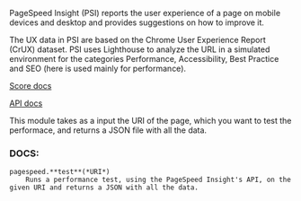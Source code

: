 PageSpeed Insight (PSI) reports the user experience of a page on mobile devices
and desktop and provides suggestions on how to improve it.

The UX data in PSI are based on the Chrome User Experience Report (CrUX) dataset.
PSI uses Lighthouse to analyze the URL in a simulated environment for the categories
Performance, Accessibility, Best Practice and SEO (here is used mainly for performance).

[Score docs](https://developers.google.com/speed/docs/insights/v5/about?hl=it) <br />

[API docs](https://developers.google.com/speed/docs/insights/rest/v5/pagespeedapi/runpagespeed)

This module takes as a input the URI of the page, which you want to test the performace, and
returns a JSON file with all the data.

### DOCS:
```
pagespeed.**test**(*URI*)
    Runs a performance test, using the PageSpeed Insight's API, on the given URI and returns a JSON with all the data.

```
